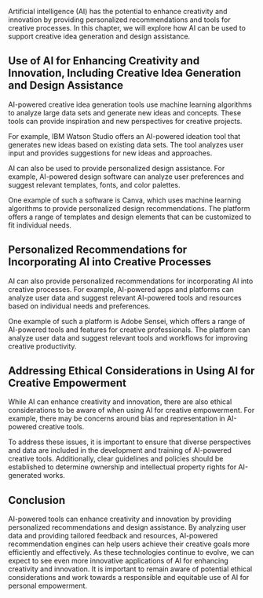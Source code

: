 
Artificial intelligence (AI) has the potential to enhance creativity and innovation by providing personalized recommendations and tools for creative processes. In this chapter, we will explore how AI can be used to support creative idea generation and design assistance.

Use of AI for Enhancing Creativity and Innovation, Including Creative Idea Generation and Design Assistance
-----------------------------------------------------------------------------------------------------------

AI-powered creative idea generation tools use machine learning algorithms to analyze large data sets and generate new ideas and concepts. These tools can provide inspiration and new perspectives for creative projects.

For example, IBM Watson Studio offers an AI-powered ideation tool that generates new ideas based on existing data sets. The tool analyzes user input and provides suggestions for new ideas and approaches.

AI can also be used to provide personalized design assistance. For example, AI-powered design software can analyze user preferences and suggest relevant templates, fonts, and color palettes.

One example of such a software is Canva, which uses machine learning algorithms to provide personalized design recommendations. The platform offers a range of templates and design elements that can be customized to fit individual needs.

Personalized Recommendations for Incorporating AI into Creative Processes
-------------------------------------------------------------------------

AI can also provide personalized recommendations for incorporating AI into creative processes. For example, AI-powered apps and platforms can analyze user data and suggest relevant AI-powered tools and resources based on individual needs and preferences.

One example of such a platform is Adobe Sensei, which offers a range of AI-powered tools and features for creative professionals. The platform can analyze user data and suggest relevant tools and workflows for improving creative productivity.

Addressing Ethical Considerations in Using AI for Creative Empowerment
----------------------------------------------------------------------

While AI can enhance creativity and innovation, there are also ethical considerations to be aware of when using AI for creative empowerment. For example, there may be concerns around bias and representation in AI-powered creative tools.

To address these issues, it is important to ensure that diverse perspectives and data are included in the development and training of AI-powered creative tools. Additionally, clear guidelines and policies should be established to determine ownership and intellectual property rights for AI-generated works.

Conclusion
----------

AI-powered tools can enhance creativity and innovation by providing personalized recommendations and design assistance. By analyzing user data and providing tailored feedback and resources, AI-powered recommendation engines can help users achieve their creative goals more efficiently and effectively. As these technologies continue to evolve, we can expect to see even more innovative applications of AI for enhancing creativity and innovation. It is important to remain aware of potential ethical considerations and work towards a responsible and equitable use of AI for personal empowerment.

